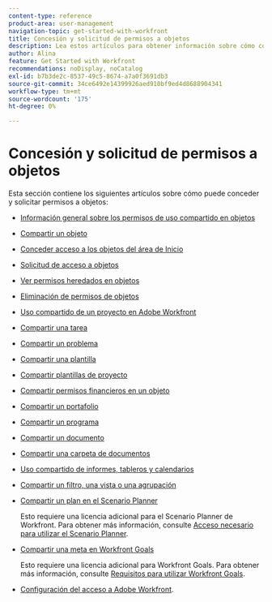 ```yaml
---
content-type: reference
product-area: user-management
navigation-topic: get-started-with-workfront
title: Concesión y solicitud de permisos a objetos
description: Lea estos artículos para obtener información sobre cómo conceder y solicitar permisos a objetos en Workfront.
author: Alina
feature: Get Started with Workfront
recommendations: noDisplay, noCatalog
exl-id: b7b3de2c-8537-49c5-8674-a7a0f3691db3
source-git-commit: 34ce6492e14399926aed910bf9ed4d8688904341
workflow-type: tm+mt
source-wordcount: '175'
ht-degree: 0%

---
```


# Concesión y solicitud de permisos a objetos

Esta sección contiene los siguientes artículos sobre cómo puede conceder y solicitar permisos a objetos:

* [Información general sobre los permisos de uso compartido en objetos](../../workfront-basics/grant-and-request-access-to-objects/sharing-permissions-on-objects-overview.md)
* [Compartir un objeto](../../workfront-basics/grant-and-request-access-to-objects/share-an-object.md)
* [Conceder acceso a los objetos del área de Inicio](../../workfront-basics/grant-and-request-access-to-objects/grant-access-home.md)
* [Solicitud de acceso a objetos](../../workfront-basics/grant-and-request-access-to-objects/request-access.md)
* [Ver permisos heredados en objetos](../../workfront-basics/grant-and-request-access-to-objects/view-inherited-permissions-on-objects.md)
* [Eliminación de permisos de objetos](../../workfront-basics/grant-and-request-access-to-objects/remove-permissions-from-objects.md)
* [Uso compartido de un proyecto en Adobe Workfront](../../workfront-basics/grant-and-request-access-to-objects/share-a-project.md)
* [Compartir una tarea](../../workfront-basics/grant-and-request-access-to-objects/share-a-task.md)
* [Compartir un problema](../../workfront-basics/grant-and-request-access-to-objects/share-an-issue.md)
* [Compartir una plantilla](../../workfront-basics/grant-and-request-access-to-objects/share-a-template.md)
* [Compartir plantillas de proyecto](../../manage-work/projects/create-and-manage-templates/share-project-template.md)
* [Compartir permisos financieros en un objeto](../../workfront-basics/grant-and-request-access-to-objects/share-financial-permissions-object.md)
* [Compartir un portafolio](../../workfront-basics/grant-and-request-access-to-objects/share-a-portfolio..md)
* [Compartir un programa](../../workfront-basics/grant-and-request-access-to-objects/share-a-program.md)
* [Compartir un documento](../../workfront-basics/grant-and-request-access-to-objects/document-permissions.md)
* [Compartir una carpeta de documentos](../../workfront-basics/grant-and-request-access-to-objects/share-a-document-folder.md)
* [Uso compartido de informes, tableros y calendarios](../../workfront-basics/grant-and-request-access-to-objects/permissions-reports-dashboards-calendars.md)
* [Compartir un filtro, una vista o una agrupación](../../reports-and-dashboards/reports/reporting-elements/share-filter-view-grouping.md)
* [Compartir un plan en el Scenario Planner](../../scenario-planner/share-a-plan.md)

  Esto requiere una licencia adicional para el Scenario Planner de Workfront. Para obtener más información, consulte [Acceso necesario para utilizar el Scenario Planner](../../scenario-planner/access-needed-to-use-sp.md).

* [Compartir una meta en Workfront Goals](../../workfront-goals/workfront-goals-settings/share-a-goal.md)

  Esto requiere una licencia adicional para Workfront Goals. Para obtener más información, consulte [Requisitos para utilizar Workfront Goals](../../workfront-goals/goal-management/access-needed-for-wf-goals.md).

* [Configuración del acceso a Adobe Workfront](../../administration-and-setup/add-users/configure-and-grant-access/configure-access.md).

